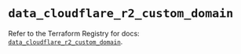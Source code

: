 # `data_cloudflare_r2_custom_domain`

Refer to the Terraform Registry for docs: [`data_cloudflare_r2_custom_domain`](https://registry.terraform.io/providers/cloudflare/cloudflare/5.8.2/docs/data-sources/r2_custom_domain).
